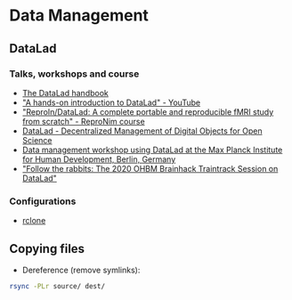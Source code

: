 # Data Management

## DataLad

### Talks, workshops and course

- [The DataLad handbook](http://handbook.datalad.org/en/latest/)
- ["A hands-on introduction to DataLad" - YouTube](https://www.youtube.com/watch?v=_I3JFhJJtW0&feature=emb_logo)
- ["ReproIn/DataLad: A complete portable and reproducible fMRI study from scratch" - ReproNim course](http://www.repronim.org/ohbm2018-training/03-01-reproin/)
- [DataLad - Decentralized Management of Digital Objects for Open Science](https://www.youtube.com/watch?v=pIGFS8XDjco)
- [Data management workshop using DataLad at the Max Planck Institute for Human Development, Berlin, Germany](https://adswa.github.io/mpi-datamanagement-ws/)
- ["Follow the rabbits: The 2020 OHBM Brainhack Traintrack Session on DataLad"](https://www.youtube.com/watch?v=L5A0MXqFrOY)

### Configurations

- [rclone](https://rclone.org/)


## Copying files

- Dereference (remove symlinks):

```bash
rsync -PLr source/ dest/
```
